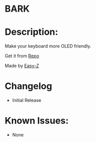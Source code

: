 # BARK
# Description:
Make your keyboard more OLED friendly. 

Get it from [Repo](https://cydia.saurik.com/api/share#?source=https://securarepo.io/)

Made by [Easy-Z](https://twitter.com/_easy_z_)

# Changelog
* Initial Release 

# Known Issues:
* None



